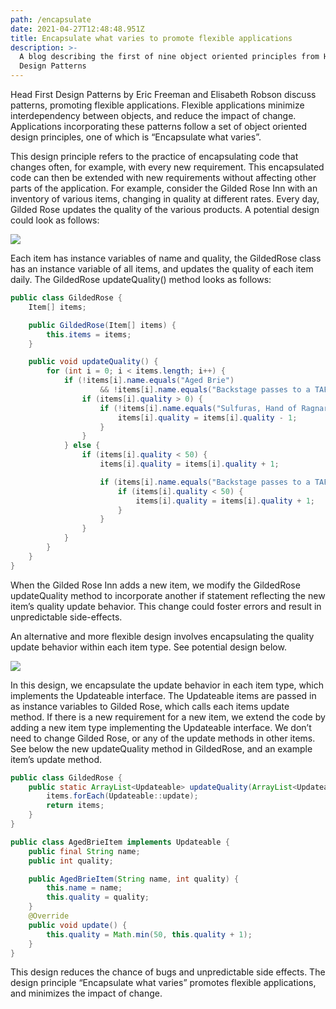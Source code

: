 ```yaml
---
path: /encapsulate
date: 2021-04-27T12:48:48.951Z
title: Encapsulate what varies to promote flexible applications
description: >-
  A blog describing the first of nine object oriented principles from Head First
  Design Patterns
---
```

Head First Design Patterns by Eric Freeman and Elisabeth Robson discuss patterns, promoting flexible applications. Flexible applications minimize interdependency between objects, and reduce the impact of change. Applications incorporating these patterns follow a set of object oriented design principles, one of which is “Encapsulate what varies”.

This design principle refers to the practice of encapsulating code that changes often, for example, with every new requirement. This encapsulated code can then be extended with new requirements without affecting other parts of the application. For example, consider the Gilded Rose Inn with an inventory of various items, changing in quality at different rates. Every day, Gilded Rose updates the quality of the various products. A potential design could look as follows:

![](https://docs.google.com/drawings/u/0/d/smk5QaTm4GRrz3cNLhVwb3Q/image?w=336&h=131&rev=143&ac=1&parent=1-uqwpuE6DfwrstfsEuamnxBImv4kiZmxnKbhHRXHLpU)

Each item has instance variables of name and quality, the GildedRose class has an instance variable of all items, and updates the quality of each item daily. The GildedRose updateQuality() method looks as follows:

```java
public class GildedRose {
    Item[] items;

    public GildedRose(Item[] items) {
        this.items = items;
    }

    public void updateQuality() {
        for (int i = 0; i < items.length; i++) {
            if (!items[i].name.equals("Aged Brie")
                    && !items[i].name.equals("Backstage passes to a TAFKAL80ETC concert")) {
                if (items[i].quality > 0) {
                    if (!items[i].name.equals("Sulfuras, Hand of Ragnaros")) {
                        items[i].quality = items[i].quality - 1;
                    }
                }
            } else {
                if (items[i].quality < 50) {
                    items[i].quality = items[i].quality + 1;

                    if (items[i].name.equals("Backstage passes to a TAFKAL80ETC concert")) {
                        if (items[i].quality < 50) {
                            items[i].quality = items[i].quality + 1;
                        }
                    }
                }
            }
        }
    }
}
```

When the Gilded Rose Inn adds a new item, we modify the GildedRose updateQuality method to incorporate another if statement reflecting the new item’s quality update behavior. This change could foster errors and result in unpredictable side-effects.

An alternative and more flexible design involves encapsulating the quality update behavior within each item type. See potential design below.

![](https://docs.google.com/drawings/u/0/d/sX1Ku1tnh5SB3krM2BBpbgA/image?w=336&h=265&rev=177&ac=1&parent=1-uqwpuE6DfwrstfsEuamnxBImv4kiZmxnKbhHRXHLpU)

In this design, we encapsulate the update behavior in each item type, which implements the Updateable interface. The Updateable items are passed in as instance variables to Gilded Rose, which calls each items update method. If there is a new requirement for a new item, we extend the code by adding a new item type implementing the Updateable interface. We don’t need to change Gilded Rose, or any of the update methods in other items. See below the new updateQuality method in GildedRose, and an example item’s update method.

```java
public class GildedRose {
    public static ArrayList<Updateable> updateQuality(ArrayList<Updateable> items) {
        items.forEach(Updateable::update);
        return items;
    }
}

public class AgedBrieItem implements Updateable {
    public final String name;
    public int quality;

    public AgedBrieItem(String name, int quality) {
        this.name = name;
        this.quality = quality;
    }
    @Override
    public void update() {
        this.quality = Math.min(50, this.quality + 1);
    }
}
```

This design reduces the chance of bugs and unpredictable side effects. The design principle “Encapsulate what varies” promotes flexible applications, and minimizes the impact of change.
